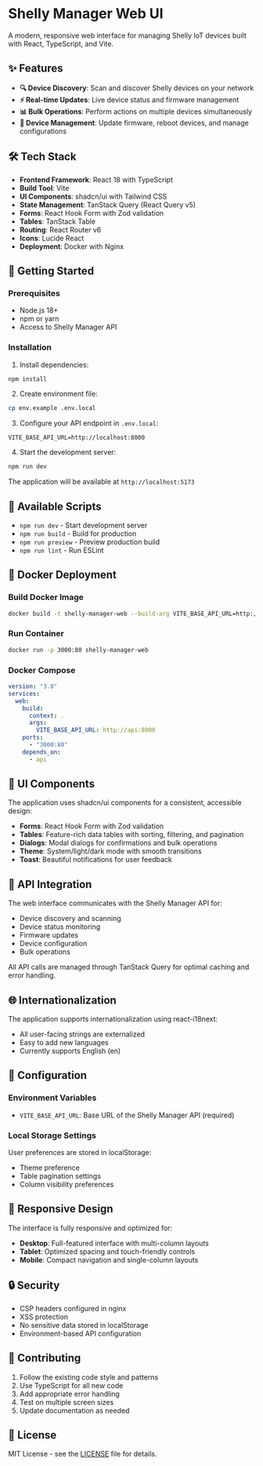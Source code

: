 # Shelly Manager Web UI

A modern, responsive web interface for managing Shelly IoT devices built with React, TypeScript, and Vite.

## ✨ Features

- **🔍 Device Discovery**: Scan and discover Shelly devices on your network
- **⚡ Real-time Updates**: Live device status and firmware management
- **📊 Bulk Operations**: Perform actions on multiple devices simultaneously
- **🔧 Device Management**: Update firmware, reboot devices, and manage configurations

## 🛠️ Tech Stack

- **Frontend Framework**: React 18 with TypeScript
- **Build Tool**: Vite
- **UI Components**: shadcn/ui with Tailwind CSS
- **State Management**: TanStack Query (React Query v5)
- **Forms**: React Hook Form with Zod validation
- **Tables**: TanStack Table
- **Routing**: React Router v6
- **Icons**: Lucide React
- **Deployment**: Docker with Nginx

## 🚀 Getting Started

### Prerequisites

- Node.js 18+
- npm or yarn
- Access to Shelly Manager API

### Installation

1. Install dependencies:

```bash
npm install
```

2. Create environment file:

```bash
cp env.example .env.local
```

3. Configure your API endpoint in `.env.local`:

```env
VITE_BASE_API_URL=http://localhost:8000
```

4. Start the development server:

```bash
npm run dev
```

The application will be available at `http://localhost:5173`

## 📝 Available Scripts

- `npm run dev` - Start development server
- `npm run build` - Build for production
- `npm run preview` - Preview production build
- `npm run lint` - Run ESLint

## 🐳 Docker Deployment

### Build Docker Image

```bash
docker build -t shelly-manager-web --build-arg VITE_BASE_API_URL=http://your-api-url:8000 .
```

### Run Container

```bash
docker run -p 3000:80 shelly-manager-web
```

### Docker Compose

```yaml
version: "3.8"
services:
  web:
    build:
      context: .
      args:
        VITE_BASE_API_URL: http://api:8000
    ports:
      - "3000:80"
    depends_on:
      - api
```

## 🎨 UI Components

The application uses shadcn/ui components for a consistent, accessible design:

- **Forms**: React Hook Form with Zod validation
- **Tables**: Feature-rich data tables with sorting, filtering, and pagination
- **Dialogs**: Modal dialogs for confirmations and bulk operations
- **Theme**: System/light/dark mode with smooth transitions
- **Toast**: Beautiful notifications for user feedback

## 📡 API Integration

The web interface communicates with the Shelly Manager API for:

- Device discovery and scanning
- Device status monitoring
- Firmware updates
- Device configuration
- Bulk operations

All API calls are managed through TanStack Query for optimal caching and error handling.

## 🌐 Internationalization

The application supports internationalization using react-i18next:

- All user-facing strings are externalized
- Easy to add new languages
- Currently supports English (en)

## 🔧 Configuration

### Environment Variables

- `VITE_BASE_API_URL`: Base URL of the Shelly Manager API (required)

### Local Storage Settings

User preferences are stored in localStorage:

- Theme preference
- Table pagination settings
- Column visibility preferences

## 📱 Responsive Design

The interface is fully responsive and optimized for:

- **Desktop**: Full-featured interface with multi-column layouts
- **Tablet**: Optimized spacing and touch-friendly controls
- **Mobile**: Compact navigation and single-column layouts

## 🔒 Security

- CSP headers configured in nginx
- XSS protection
- No sensitive data stored in localStorage
- Environment-based API configuration

## 🤝 Contributing

1. Follow the existing code style and patterns
2. Use TypeScript for all new code
3. Add appropriate error handling
4. Test on multiple screen sizes
5. Update documentation as needed

## 📄 License

MIT License - see the [LICENSE](../../LICENSE) file for details.

